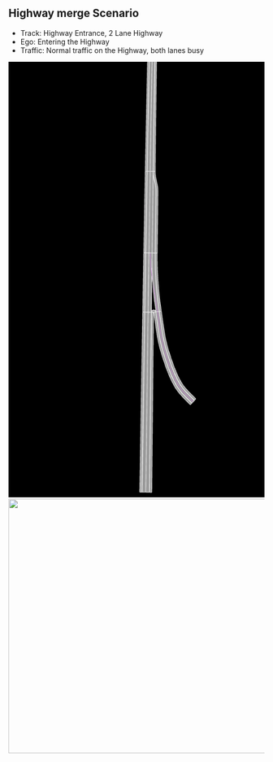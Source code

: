 ## Highway merge Scenario

- Track: Highway Entrance, 2 Lane Highway
- Ego: Entering the Highway
- Traffic: Normal traffic on the Highway, both lanes busy

![](https://github.com/PerpetuumProgress/OVAL-Assets/blob/dev/algorithms/esmini/scenarios/Examples/Highway_merge_track.PNG)
<img src="https://github.com/PerpetuumProgress/OVAL-Assets/blob/dev/algorithms/esmini/scenarios/Examples/highway_merge.gif" width="1000" height="500"/>
